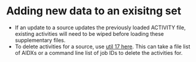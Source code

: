 # Adding new data to an exisitng set

* If an update to a source updates the previously loaded ACTIVITY file, existing activities will need to be wiped before loading these supplementary files. 
* To delete activities for a source, use [util 17 here](https://app.gitbook.com/@chembl/s/chembl-loader/design-specification-and-internal-docs/list-of-loader-utiities). This can take a file list of AIDXs or a command line list of job IDs to delete the activities for.

